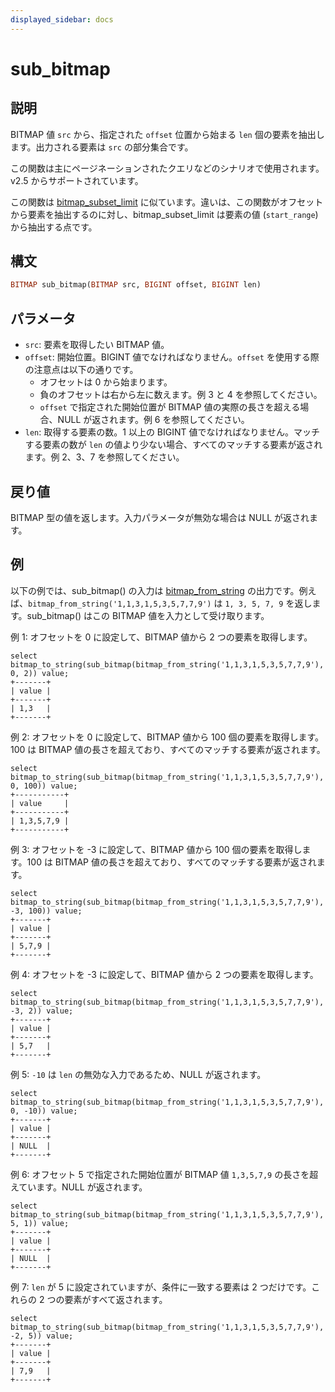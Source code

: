 ```yaml
---
displayed_sidebar: docs
---
```


# sub_bitmap

## 説明

BITMAP 値 `src` から、指定された `offset` 位置から始まる `len` 個の要素を抽出します。出力される要素は `src` の部分集合です。

この関数は主にページネーションされたクエリなどのシナリオで使用されます。v2.5 からサポートされています。

この関数は [bitmap_subset_limit](./bitmap_subset_limit.md) に似ています。違いは、この関数がオフセットから要素を抽出するのに対し、bitmap_subset_limit は要素の値 (`start_range`) から抽出する点です。

## 構文

```Haskell
BITMAP sub_bitmap(BITMAP src, BIGINT offset, BIGINT len)
```

## パラメータ

- `src`: 要素を取得したい BITMAP 値。
- `offset`: 開始位置。BIGINT 値でなければなりません。`offset` を使用する際の注意点は以下の通りです。
  - オフセットは 0 から始まります。
  - 負のオフセットは右から左に数えます。例 3 と 4 を参照してください。
  - `offset` で指定された開始位置が BITMAP 値の実際の長さを超える場合、NULL が返されます。例 6 を参照してください。
- `len`: 取得する要素の数。1 以上の BIGINT 値でなければなりません。マッチする要素の数が `len` の値より少ない場合、すべてのマッチする要素が返されます。例 2、3、7 を参照してください。

## 戻り値

BITMAP 型の値を返します。入力パラメータが無効な場合は NULL が返されます。

## 例

以下の例では、sub_bitmap() の入力は [bitmap_from_string](./bitmap_from_string.md) の出力です。例えば、`bitmap_from_string('1,1,3,1,5,3,5,7,7,9')` は `1, 3, 5, 7, 9` を返します。sub_bitmap() はこの BITMAP 値を入力として受け取ります。

例 1: オフセットを 0 に設定して、BITMAP 値から 2 つの要素を取得します。

```Plaintext
select bitmap_to_string(sub_bitmap(bitmap_from_string('1,1,3,1,5,3,5,7,7,9'), 0, 2)) value;
+-------+
| value |
+-------+
| 1,3   |
+-------+
```

例 2: オフセットを 0 に設定して、BITMAP 値から 100 個の要素を取得します。100 は BITMAP 値の長さを超えており、すべてのマッチする要素が返されます。

```Plaintext
select bitmap_to_string(sub_bitmap(bitmap_from_string('1,1,3,1,5,3,5,7,7,9'), 0, 100)) value;
+-----------+
| value     |
+-----------+
| 1,3,5,7,9 |
+-----------+
```

例 3: オフセットを -3 に設定して、BITMAP 値から 100 個の要素を取得します。100 は BITMAP 値の長さを超えており、すべてのマッチする要素が返されます。

```Plaintext
select bitmap_to_string(sub_bitmap(bitmap_from_string('1,1,3,1,5,3,5,7,7,9'), -3, 100)) value;
+-------+
| value |
+-------+
| 5,7,9 |
+-------+
```

例 4: オフセットを -3 に設定して、BITMAP 値から 2 つの要素を取得します。

```Plaintext
select bitmap_to_string(sub_bitmap(bitmap_from_string('1,1,3,1,5,3,5,7,7,9'), -3, 2)) value;
+-------+
| value |
+-------+
| 5,7   |
+-------+
```

例 5: `-10` は `len` の無効な入力であるため、NULL が返されます。

```Plaintext
select bitmap_to_string(sub_bitmap(bitmap_from_string('1,1,3,1,5,3,5,7,7,9'), 0, -10)) value;
+-------+
| value |
+-------+
| NULL  |
+-------+
```

例 6: オフセット 5 で指定された開始位置が BITMAP 値 `1,3,5,7,9` の長さを超えています。NULL が返されます。

```Plain
select bitmap_to_string(sub_bitmap(bitmap_from_string('1,1,3,1,5,3,5,7,7,9'), 5, 1)) value;
+-------+
| value |
+-------+
| NULL  |
+-------+
```

例 7: `len` が 5 に設定されていますが、条件に一致する要素は 2 つだけです。これらの 2 つの要素がすべて返されます。

```Plain
select bitmap_to_string(sub_bitmap(bitmap_from_string('1,1,3,1,5,3,5,7,7,9'), -2, 5)) value;
+-------+
| value |
+-------+
| 7,9   |
+-------+
```